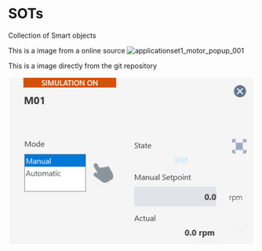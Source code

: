 # SOTs
Collection of Smart objects


This is a image from a online source
![applicationset1_motor_popup_001](https://user-images.githubusercontent.com/92161703/136555717-930d7b3f-a665-448a-95f9-b577e03dabfe.png)

This is a image directly from the git repository

![Image](applicationset1_motor_popup_001.png)
